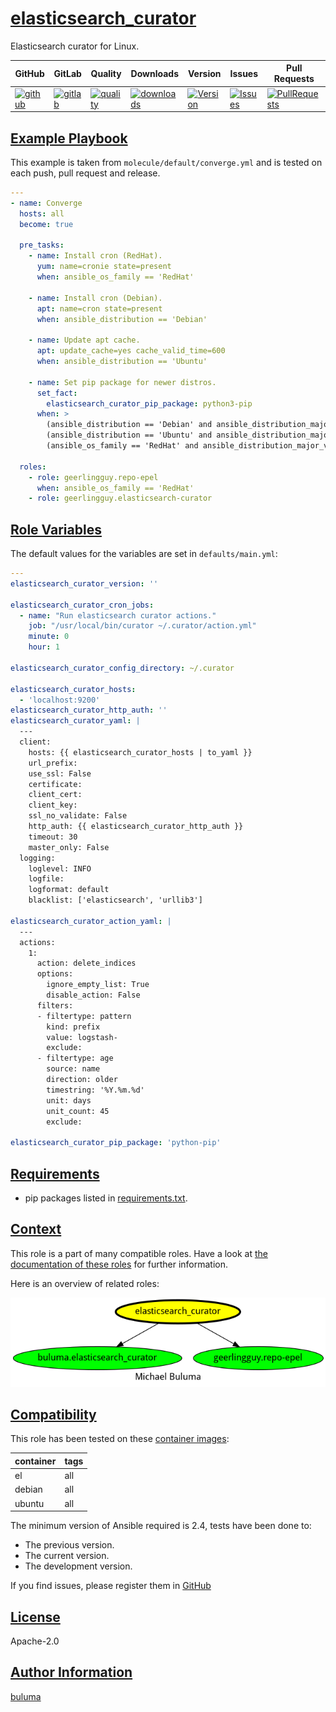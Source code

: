 # [elasticsearch_curator](#elasticsearch_curator)

Elasticsearch curator for Linux.

|GitHub|GitLab|Quality|Downloads|Version|Issues|Pull Requests|
|------|------|-------|---------|-------|------|-------------|
|[![github](https://github.com/buluma/ansible-role-elasticsearch_curator/workflows/Ansible%20Molecule/badge.svg)](https://github.com/buluma/ansible-role-elasticsearch_curator/actions)|[![gitlab](https://gitlab.com/buluma/ansible-role-elasticsearch_curator/badges/master/pipeline.svg)](https://gitlab.com/buluma/ansible-role-elasticsearch_curator)|[![quality](https://img.shields.io/ansible/quality/54983)](https://galaxy.ansible.com/buluma/elasticsearch_curator)|[![downloads](https://img.shields.io/ansible/role/d/54983)](https://galaxy.ansible.com/buluma/elasticsearch_curator)|[![Version](https://img.shields.io/github/release/buluma/ansible-role-elasticsearch_curator.svg)](https://github.com/buluma/ansible-role-elasticsearch_curator/releases/)|[![Issues](https://img.shields.io/github/issues/buluma/ansible-role-elasticsearch_curator.svg)](https://github.com/buluma/ansible-role-elasticsearch_curator/issues/)|[![PullRequests](https://img.shields.io/github/issues-pr-closed-raw/buluma/ansible-role-elasticsearch_curator.svg)](https://github.com/buluma/ansible-role-elasticsearch_curator/pulls/)|

## [Example Playbook](#example-playbook)

This example is taken from `molecule/default/converge.yml` and is tested on each push, pull request and release.
```yaml
---
- name: Converge
  hosts: all
  become: true

  pre_tasks:
    - name: Install cron (RedHat).
      yum: name=cronie state=present
      when: ansible_os_family == 'RedHat'

    - name: Install cron (Debian).
      apt: name=cron state=present
      when: ansible_distribution == 'Debian'

    - name: Update apt cache.
      apt: update_cache=yes cache_valid_time=600
      when: ansible_distribution == 'Ubuntu'

    - name: Set pip package for newer distros.
      set_fact:
        elasticsearch_curator_pip_package: python3-pip
      when: >
        (ansible_distribution == 'Debian' and ansible_distribution_major_version == '10') or
        (ansible_distribution == 'Ubuntu' and ansible_distribution_major_version >= '18') or
        (ansible_os_family == 'RedHat' and ansible_distribution_major_version == '8')

  roles:
    - role: geerlingguy.repo-epel
      when: ansible_os_family == 'RedHat'
    - role: geerlingguy.elasticsearch-curator
```


## [Role Variables](#role-variables)

The default values for the variables are set in `defaults/main.yml`:
```yaml
---
elasticsearch_curator_version: ''

elasticsearch_curator_cron_jobs:
  - name: "Run elasticsearch curator actions."
    job: "/usr/local/bin/curator ~/.curator/action.yml"
    minute: 0
    hour: 1

elasticsearch_curator_config_directory: ~/.curator

elasticsearch_curator_hosts:
  - 'localhost:9200'
elasticsearch_curator_http_auth: ''
elasticsearch_curator_yaml: |
  ---
  client:
    hosts: {{ elasticsearch_curator_hosts | to_yaml }}
    url_prefix:
    use_ssl: False
    certificate:
    client_cert:
    client_key:
    ssl_no_validate: False
    http_auth: {{ elasticsearch_curator_http_auth }}
    timeout: 30
    master_only: False
  logging:
    loglevel: INFO
    logfile:
    logformat: default
    blacklist: ['elasticsearch', 'urllib3']

elasticsearch_curator_action_yaml: |
  ---
  actions:
    1:
      action: delete_indices
      options:
        ignore_empty_list: True
        disable_action: False
      filters:
      - filtertype: pattern
        kind: prefix
        value: logstash-
        exclude:
      - filtertype: age
        source: name
        direction: older
        timestring: '%Y.%m.%d'
        unit: days
        unit_count: 45
        exclude:

elasticsearch_curator_pip_package: 'python-pip'
```

## [Requirements](#requirements)

- pip packages listed in [requirements.txt](https://github.com/buluma/ansible-role-elasticsearch_curator/blob/main/requirements.txt).


## [Context](#context)

This role is a part of many compatible roles. Have a look at [the documentation of these roles](https://buluma.co.ke/) for further information.

Here is an overview of related roles:

![dependencies](https://raw.githubusercontent.com/buluma/ansible-role-elasticsearch_curator/png/requirements.png "Dependencies")

## [Compatibility](#compatibility)

This role has been tested on these [container images](https://hub.docker.com/u/buluma):

|container|tags|
|---------|----|
|el|all|
|debian|all|
|ubuntu|all|

The minimum version of Ansible required is 2.4, tests have been done to:

- The previous version.
- The current version.
- The development version.



If you find issues, please register them in [GitHub](https://github.com/buluma/ansible-role-elasticsearch_curator/issues)

## [License](#license)

Apache-2.0

## [Author Information](#author-information)

[buluma](https://buluma.github.io/)
